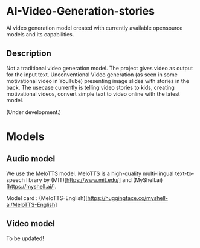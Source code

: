 # AI-Video-Generation-stories

AI video generation model created with currently available opensource models and its capabilities.

## Description

Not a traditional video generation model. The project gives video as output for the input text. Unconventional Video generation (as seen in some motivational video in YouTube) presenting image slides with stories in the back.
The usecase currently is telling video stories to kids, creating motivational videos, convert simple text to video online with the latest model.

(Under development.)

# Models

## Audio model

We use the MeloTTS model. MeloTTS is a high-quality multi-lingual text-to-speech library by (MIT)[https://www.mit.edu/] and (MyShell.ai)[https://myshell.ai/].

Model card : (MeloTTS-English)[https://huggingface.co/myshell-ai/MeloTTS-English]

## Video model

To be updated!
